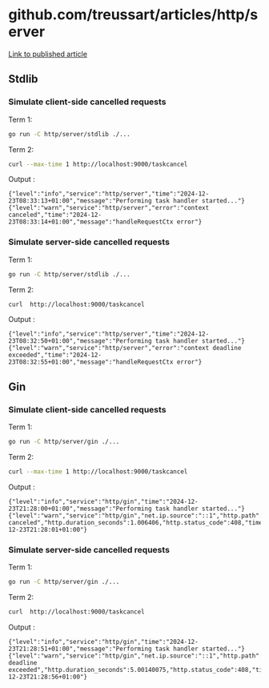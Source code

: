 # github.com/treussart/articles/http/server

[Link to published article](https://medium.com/@matthieu.treussart/golang-http-request-management-on-the-server-side-c7f83fba2d6a)

## Stdlib

### Simulate client-side cancelled requests

Term 1:
````bash
go run -C http/server/stdlib ./...
````

Term 2:
````bash
curl --max-time 1 http://localhost:9000/taskcancel
````

Output :

```
{"level":"info","service":"http/server","time":"2024-12-23T08:33:13+01:00","message":"Performing task handler started..."}
{"level":"warn","service":"http/server","error":"context canceled","time":"2024-12-23T08:33:14+01:00","message":"handleRequestCtx error"}
```

### Simulate server-side cancelled requests

Term 1:
````bash
go run -C http/server/stdlib ./...
````

Term 2:
```bash
curl  http://localhost:9000/taskcancel
```

Output :

```
{"level":"info","service":"http/server","time":"2024-12-23T08:32:50+01:00","message":"Performing task handler started..."}
{"level":"warn","service":"http/server","error":"context deadline exceeded","time":"2024-12-23T08:32:55+01:00","message":"handleRequestCtx error"}
```


## Gin

### Simulate client-side cancelled requests

Term 1:
````bash
go run -C http/server/gin ./...
````

Term 2:
````bash
curl --max-time 1 http://localhost:9000/taskcancel
````

Output :

```
{"level":"info","service":"http/gin","time":"2024-12-23T21:28:00+01:00","message":"Performing task handler started..."}
{"level":"warn","service":"http/gin","net.ip.source":"::1","http.path":"/taskcancel","http.method":"GET","http.proto":"HTTP/1.1","error":"context canceled","http.duration_seconds":1.006406,"http.status_code":408,"time":"2024-12-23T21:28:01+01:00"}
```

### Simulate server-side cancelled requests

Term 1:
````bash
go run -C http/server/gin ./...
````

Term 2:
```bash
curl  http://localhost:9000/taskcancel
```

Output :

```
{"level":"info","service":"http/gin","time":"2024-12-23T21:28:51+01:00","message":"Performing task handler started..."}
{"level":"warn","service":"http/gin","net.ip.source":"::1","http.path":"/taskcancel","http.method":"GET","http.proto":"HTTP/1.1","error":"context deadline exceeded","http.duration_seconds":5.00140075,"http.status_code":408,"time":"2024-12-23T21:28:56+01:00"}
```
